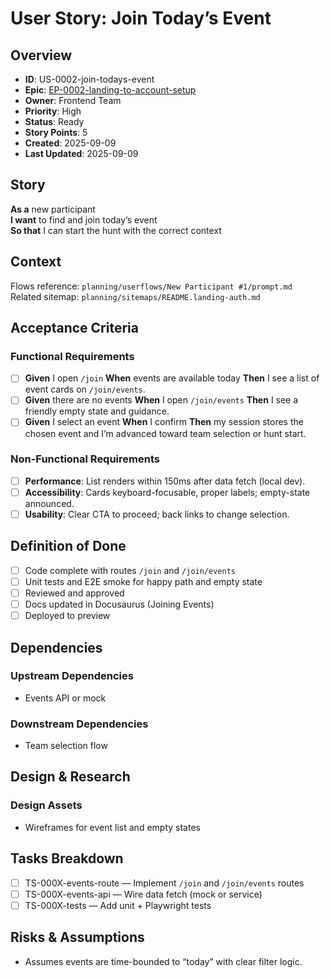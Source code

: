 # User Story: Join Today’s Event

## Overview

- **ID**: US-0002-join-todays-event
- **Epic**: [EP-0002-landing-to-account-setup](../../README.md)
- **Owner**: Frontend Team
- **Priority**: High
- **Status**: Ready
- **Story Points**: 5
- **Created**: 2025-09-09
- **Last Updated**: 2025-09-09

## Story

**As a** new participant  
**I want** to find and join today’s event  
**So that** I can start the hunt with the correct context

## Context

Flows reference: `planning/userflows/New Participant #1/prompt.md`
Related sitemap: `planning/sitemaps/README.landing-auth.md`

## Acceptance Criteria

### Functional Requirements

- [ ] **Given** I open `/join` **When** events are available today **Then** I see a list of event cards on `/join/events`.
- [ ] **Given** there are no events **When** I open `/join/events` **Then** I see a friendly empty state and guidance.
- [ ] **Given** I select an event **When** I confirm **Then** my session stores the chosen event and I’m advanced toward team selection or hunt start.

### Non-Functional Requirements

- [ ] **Performance**: List renders within 150ms after data fetch (local dev).
- [ ] **Accessibility**: Cards keyboard-focusable, proper labels; empty-state announced.
- [ ] **Usability**: Clear CTA to proceed; back links to change selection.

## Definition of Done

- [ ] Code complete with routes `/join` and `/join/events`
- [ ] Unit tests and E2E smoke for happy path and empty state
- [ ] Reviewed and approved
- [ ] Docs updated in Docusaurus (Joining Events)
- [ ] Deployed to preview

## Dependencies

### Upstream Dependencies

- Events API or mock

### Downstream Dependencies

- Team selection flow

## Design & Research

### Design Assets

- Wireframes for event list and empty states

## Tasks Breakdown

- [ ] TS-000X-events-route — Implement `/join` and `/join/events` routes
- [ ] TS-000X-events-api — Wire data fetch (mock or service)
- [ ] TS-000X-tests — Add unit + Playwright tests

## Risks & Assumptions

- Assumes events are time-bounded to “today” with clear filter logic.

